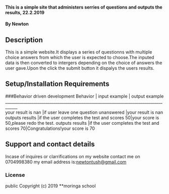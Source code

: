 #### This is a simple site that administers serries of questions and outputs the results, 22.2.2019

#### By Newton

## Description
This is a simple website.It displays a series of questionns with multiple choice answers from which the user is expected to choose.The inputed data is then converted to intergers depending on the choice of answers the user gave.Upon the click the submit button it dispalys the users results.

## Setup/Installation Requirements
###Behavior driven development
      Behavior             |       input example                      |  output example
      ____________________________________________________________________________________   
   your result is nan     |if user leave one question unanswered       |your result is  nan
   outputs results        |if the user completes the test and scores 50|your score is 50,please redo the test.
   outputs results        |if the user completes the test and scores 70|Congratulations!your score is 70 
## Support and contact details
Incase of inquires or clarrifications on my website contact me on 0704998380
my email address is:newtontush@gmail.com

### License
public
Copyright (c) 2019 **moringa school
